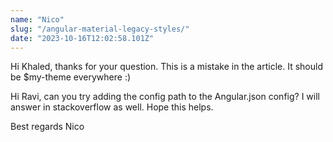 ```yaml
---
name: "Nico"
slug: "/angular-material-legacy-styles/"
date: "2023-10-16T12:02:58.101Z"
---
```

Hi Khaled,
thanks for your question. This is a mistake in the article. It should be $my-theme everywhere :)

Hi Ravi,
can you try adding the config path to the Angular.json config? I will answer in stackoverflow as well.
Hope this helps.

Best regards
Nico
